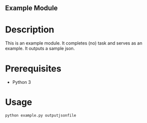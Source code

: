 Example Module
---
# Description
This is an example module. It completes (no) task and serves as an example. It outputs a sample json.

# Prerequisites
- Python 3

# Usage
`python example.py outputjsonfile`
